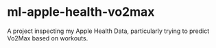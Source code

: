 # ml-apple-health-vo2max
A project inspecting my Apple Health Data, particularly trying to predict Vo2Max based on workouts.
